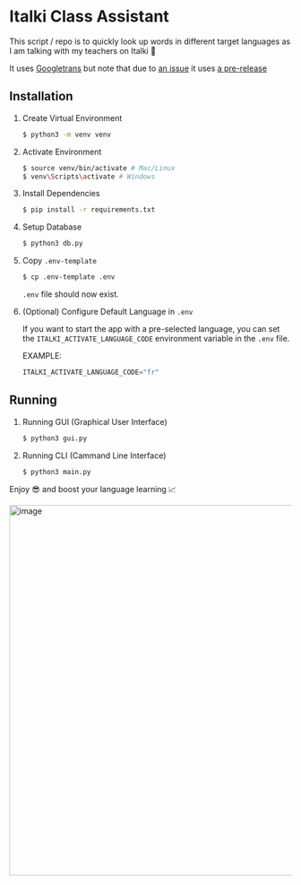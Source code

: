 # Italki Class Assistant

This script / repo is to quickly look up words in different target languages as I am talking with my teachers on Italki 💪

It uses [Googletrans](https://py-googletrans.readthedocs.io/en/latest/) but note that due to [an issue](https://github.com/ssut/py-googletrans/issues/383) it uses [a pre-release](https://pypi.org/project/googletrans/3.1.0a0/)

## Installation
1. Create Virtual Environment
    ```bash
    $ python3 -m venv venv
    ```

1. Activate Environment
    ```bash
    $ source venv/bin/activate # Mac/Linux
    $ venv\Scripts\activate # Windows
    ```

1. Install Dependencies
    ```bash
    $ pip install -r requirements.txt
    ```
1. Setup Database
    ```bash
    $ python3 db.py
    ```
1. Copy `.env-template`
    ```bash
    $ cp .env-template .env
    ```
    `.env` file should now exist.

1. (Optional) Configure Default Language in `.env`

    If you want to start the app with a pre-selected language, you can set the `ITALKI_ACTIVATE_LANGUAGE_CODE` environment variable in the `.env` file. 
    
    EXAMPLE:
    ```js
    ITALKI_ACTIVATE_LANGUAGE_CODE="fr"
    ```

## Running
1. Running GUI (Graphical User Interface)
    ```bash
    $ python3 gui.py
    ```
    
2. Running CLI (Cammand Line Interface)
    ```
    $ python3 main.py
    ```

Enjoy 😎 and boost your language learning 📈

<img width="661" alt="image" src="https://github.com/bbelderbos/italki-class-assistant/assets/387927/24515798-9f32-40b5-985e-9c424ed5fbe1">

